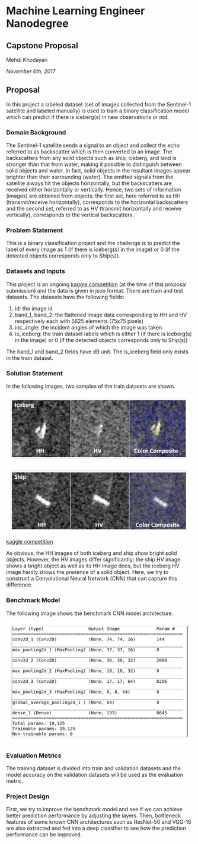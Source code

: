 # Machine Learning Engineer Nanodegree
## Capstone Proposal
Mehdi Khodayari

_November 6th, 2017_

## Proposal
In this project a labeled dataset (set of images collected from the Sentinel-1 satellite and labeled manually) is used to train a binary classification model which can predict if there is iceberg(s) in new observations or not.

### Domain Background
The Sentinel-1 satellite sends a signal to an object and collect the echo referred to as backscatter which is then converted to an image. The backscatters from any solid objects such as ship, iceberg, and land is stronger than that from water, making it possible to distinguish between solid objects and water. In fact, solid objects in the resultant images appear brighter than their surrounding (water).
The emitted signals from the satellite always hit the objects horizontally, but the backscatters are received either horizontally or vertically. Hence, two sets of information (images) are obtained from objects; the first set, here referred to as HH (transmit/receive horizontally), corresponds to the horizontal backscatters and the second set, referred to as HV (transmit horizontally and receive vertically), corresponds to the vertical backscatters.

### Problem Statement
This is a binary classification project and the challenge is to predict the label of every image as 1 (if there is iceberg(s) in the image) or 0 (if the detected objects corresponds only to Ship(s)).

### Datasets and Inputs
This project is an ongoing [kaggle competition](https://www.kaggle.com/c/statoil-iceberg-classifier-challenge#background) (at the time of this proposal submission) and the data is given in json format. There are train and test datasets. The datasets have the following fields:

  1. id: the image id
  2. band_1, band_2: the flattened image data corresponding to HH and HV respectively each with 5625 elements (75x75 pixels)
  3. inc_angle: the incident angles of which the image was taken
  4. is_iceberg: the train dataset labels which is either 1 (if there is iceberg(s) in the image) or 0 (if the detected objects corresponds only to Ship(s))

The band_1 and band_2 fields have dB unit. The is_iceberg field only exists in the train dataset.

### Solution Statement
In the following images, two samples of the train datasets are shown.

![alt text](./images/img_1.png)

[kaggle competition](https://www.kaggle.com/c/statoil-iceberg-classifier-challenge#Background)

As obvious, the HH images of both iceberg and ship show bright solid objects. However, the HV images differ significantly; the ship HV image shows a bright object as well as its HH image does, but the iceberg HV image hardly shows the presence of a solid object. Here, we try to construct a Convolutional Neural Network (CNN) that can capture this difference.

### Benchmark Model
The following image shows the benchmark CNN model architecture.

![alt text](./images/img_2.png)

### Evaluation Metrics
The training dataset is divided into train and validation datasets and the model accuracy on the validation datasets will be used as the evaluation metric.

### Project Design
First, we try to improve the benchmark model and see if we can achieve better prediction performance by adjusting the layers. Then, bottleneck features of some known CNN architectures such as ResNet-50 and VGG-16 are also extracted and fed into a deep classifier to see how the prediction performance can be improved.
